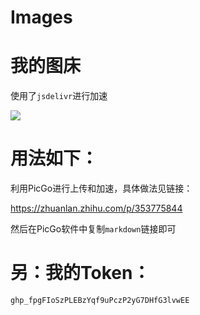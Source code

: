 # Images
# 我的图床

使用了`jsdelivr`进行加速

![](https://cdn.jsdelivr.net/gh/BlueBlueKitty/Images/IMG_2474(20211206-195441).JPG)

# 用法如下：

利用PicGo进行上传和加速，具体做法见链接：

https://zhuanlan.zhihu.com/p/353775844

然后在PicGo软件中复制`markdown`链接即可

# 另：我的Token：

`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`
